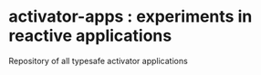 # activator-apps : experiments in reactive applications
Repository of all typesafe activator applications
